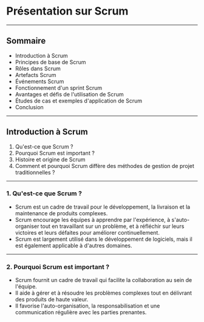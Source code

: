 # Présentation sur Scrum

---

## Sommaire

- Introduction à Scrum
- Principes de base de Scrum
- Rôles dans Scrum
- Artefacts Scrum
- Événements Scrum
- Fonctionnement d'un sprint Scrum
- Avantages et défis de l'utilisation de Scrum
- Études de cas et exemples d'application de Scrum
- Conclusion

---

## Introduction à Scrum

1. Qu'est-ce que Scrum ?
2. Pourquoi Scrum est important ?
3. Histoire et origine de Scrum
4. Comment et pourquoi Scrum diffère des méthodes de gestion de projet traditionnelles ?

----

### 1. Qu'est-ce que Scrum ?

- Scrum est un cadre de travail pour le développement, la livraison et la maintenance de produits complexes.
- Scrum encourage les équipes à apprendre par l'expérience, à s'auto-organiser tout en travaillant sur un problème, et à réfléchir sur leurs victoires et leurs défaites pour améliorer continuellement.
- Scrum est largement utilisé dans le développement de logiciels, mais il est également applicable à d'autres domaines.

----

### 2. Pourquoi Scrum est important ?

- Scrum fournit un cadre de travail qui facilite la collaboration au sein de l'équipe.
- Il aide à gérer et à résoudre les problèmes complexes tout en délivrant des produits de haute valeur.
- Il favorise l'auto-organisation, la responsabilisation et une communication régulière avec les parties prenantes.

